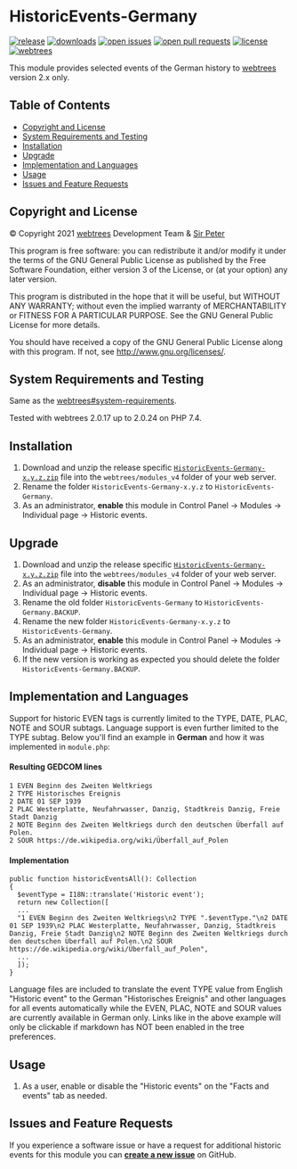 # HistoricEvents-Germany

[![release](https://img.shields.io/github/v/release/reteP-riS/HistoricEvents-Germany)](https://github.com/reteP-riS/HistoricEvents-Germany/releases "release")
[![downloads](https://img.shields.io/github/downloads/reteP-riS/HistoricEvents-Germany/total.svg)](https://github.com/reteP-riS/HistoricEvents-Germany/releases "downloads")
[![open issues](https://img.shields.io/github/issues-raw/reteP-riS/HistoricEvents-Germany)](https://github.com/reteP-riS/HistoricEvents-Germany/issues?state=open "issues")
[![open pull requests](https://img.shields.io/github/issues-pr-raw/reteP-riS/HistoricEvents-Germany)](https://github.com/reteP-riS/HistoricEvents-Germany/pulls "pull requests")
[![license](https://img.shields.io/github/license/reteP-riS/HistoricEvents-Germany)](https://github.com/reteP-riS/HistoricEvents-Germany/blob/main/LICENSE.md "license")
[![webtrees](https://img.shields.io/static/v1?label=webtrees&message=v2.x&color=blue)](https://github.com/fisharebest/webtrees "webtrees")

This module provides selected events of the German history to [webtrees](https://github.com/fisharebest/webtrees) version 2.x only.

## Table of Contents

* [Copyright and License](#copyright-and-license)
* [System Requirements and Testing](#system-requirements-and-testing)
* [Installation](#installation)
* [Upgrade](#upgrade)
* [Implementation and Languages](#implementation-and-languages)
* [Usage](#usage)
* [Issues and Feature Requests](#issues-and-feature-requests)

## Copyright and License

© Copyright 2021 [webtrees](https://github.com/fisharebest/webtrees "webtrees") Development Team & [Sir Peter](https://github.com/reteP-riS/HistoricEvents-Germany "Sir Peter")

This program is free software: you can redistribute it and/or modify it under the terms of the GNU General Public License as published by the Free Software Foundation, either version 3 of the License, or (at your option) any later version.

This program is distributed in the hope that it will be useful, but WITHOUT ANY WARRANTY; without even the implied warranty of MERCHANTABILITY or FITNESS FOR A PARTICULAR PURPOSE. See the GNU General Public License for more details.

You should have received a copy of the GNU General Public License along with this program. If not, see <http://www.gnu.org/licenses/>.

## System Requirements and Testing

Same as the [webtrees#system-requirements](https://github.com/fisharebest/webtrees#system-requirements).

Tested with webtrees 2.0.17 up to 2.0.24 on PHP 7.4.

## Installation

1. Download and unzip the release specific [`HistoricEvents-Germany-x.y.z.zip`](https://github.com/reteP-riS/HistoricEvents-Germany/releases "release") file into the `webtrees/modules_v4` folder of your web server.
2. Rename the folder `HistoricEvents-Germany-x.y.z` to `HistoricEvents-Germany`.
3. As an administrator, **enable** this module in Control Panel -> Modules -> Individual page -> Historic events.

## Upgrade

1. Download and unzip the release specific [`HistoricEvents-Germany-x.y.z.zip`](https://github.com/reteP-riS/HistoricEvents-Germany/releases "release") file into the `webtrees/modules_v4` folder of your web server.
2. As an administrator, **disable** this module in Control Panel -> Modules -> Individual page -> Historic events.
3. Rename the old folder `HistoricEvents-Germany` to `HistoricEvents-Germany.BACKUP`.
4. Rename the new folder `HistoricEvents-Germany-x.y.z` to `HistoricEvents-Germany`.
5. As an administrator, **enable** this module in Control Panel -> Modules -> Individual page -> Historic events.
6. If the new version is working as expected you should delete the folder `HistoricEvents-Germany.BACKUP`.

## Implementation and Languages

Support for historic EVEN tags is currently limited to the TYPE, DATE, PLAC, NOTE and SOUR subtags. Language support is even further limited to the TYPE subtag. Below you'll find an example in **German** and how it was implemented in `module.php`:

#### Resulting GEDCOM lines 
    1 EVEN Beginn des Zweiten Weltkriegs
    2 TYPE Historisches Ereignis
    2 DATE 01 SEP 1939
    2 PLAC Westerplatte, Neufahrwasser, Danzig, Stadtkreis Danzig, Freie Stadt Danzig
    2 NOTE Beginn des Zweiten Weltkriegs durch den deutschen Überfall auf Polen.
    2 SOUR https://de.wikipedia.org/wiki/Überfall_auf_Polen

#### Implementation

    public function historicEventsAll(): Collection
    {
      $eventType = I18N::translate('Historic event');
      return new Collection([
      ...
      "1 EVEN Beginn des Zweiten Weltkriegs\n2 TYPE ".$eventType."\n2 DATE 01 SEP 1939\n2 PLAC Westerplatte, Neufahrwasser, Danzig, Stadtkreis Danzig, Freie Stadt Danzig\n2 NOTE Beginn des Zweiten Weltkriegs durch den deutschen Überfall auf Polen.\n2 SOUR https://de.wikipedia.org/wiki/Überfall_auf_Polen",
      ...
      ]);
    }

Language files are included to translate the event TYPE value from English "Historic event" to the German "Historisches Ereignis" and other languages for all events automatically while the EVEN, PLAC, NOTE and SOUR values are currently available in German only. Links like in the above example will only be clickable if markdown has NOT been enabled in the tree preferences. 

## Usage

1. As a user, enable or disable the "Historic events" on the "Facts and events" tab as needed.

## Issues and Feature Requests

If you experience a software issue or have a request for additional historic events for this module you can [**create a new issue**](https://github.com/reteP-riS/HistoricEvents-Germany/issues?state=open "create new issue") on GitHub.
